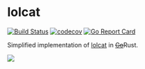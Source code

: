 # lolcat

[![Build Status](https://travis-ci.com/sw0x2A/lolcat.svg?branch=master)](https://travis-ci.com/sw0x2A/lolcat)
[![codecov](https://codecov.io/gh/sw0x2A/lolcat/branch/master/graph/badge.svg)](https://codecov.io/gh/sw0x2A/lolcat)
[![Go Report Card](https://goreportcard.com/badge/github.com/sw0x2A/lolcat)](https://goreportcard.com/report/github.com/sw0x2A/lolcat)

Simplified implementation of [lolcat](https://github.com/busyloop/lolcat) in [~~Go~~](https://github.com/sw0x2A/lolcat/tree/golang)Rust. 

![](http://i3.photobucket.com/albums/y83/SpaceGirl3900/LOLCat-Rainbow.jpg)
